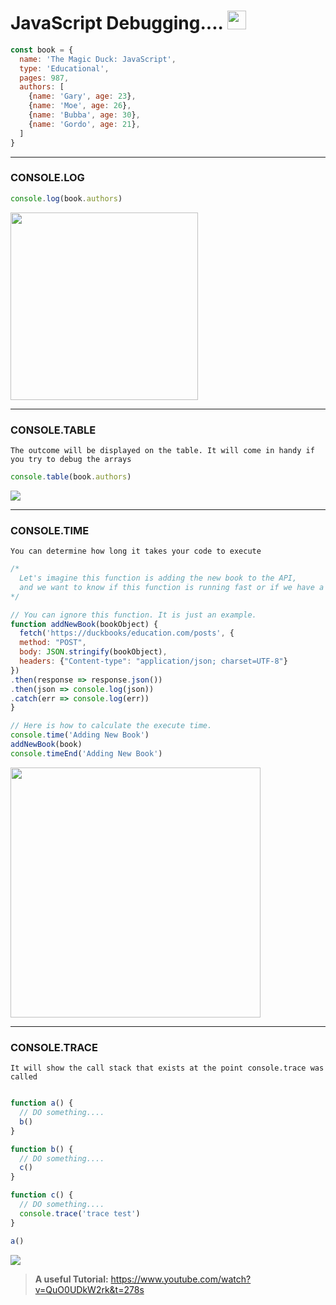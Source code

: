 # JavaScript Debugging.... <img width="30px" src="https://user-images.githubusercontent.com/49618856/188256218-8953c787-cadb-415c-a9f6-24ebbbdd1f88.png">

```javascript
const book = {
  name: 'The Magic Duck: JavaScript',
  type: 'Educational',
  pages: 987,
  authors: [
    {name: 'Gary', age: 23},
    {name: 'Moe', age: 26},
    {name: 'Bubba', age: 30},
    {name: 'Gordo', age: 21},
  ]
}
```
<hr/>

<div>

### CONSOLE.LOG

```javascript
console.log(book.authors)

```
<img width="300px" src="https://user-images.githubusercontent.com/49618856/188257121-cfd518f1-0432-4387-a565-3103fa6b6520.png"/>

</div>

<hr/>

<div>

### CONSOLE.TABLE
`The outcome will be displayed on the table. It will come in handy if you try to debug the arrays`
```javascript
console.table(book.authors)

```
<img src="https://user-images.githubusercontent.com/49618856/188257264-b41c5e55-dbbe-44bc-909b-3648bd575bd5.png"/>

</div>

<hr/>

<div>

### CONSOLE.TIME
`You can determine how long it takes your code to execute`
```javascript
/* 
  Let's imagine this function is adding the new book to the API,
  and we want to know if this function is running fast or if we have a performance issue with it.
*/

// You can ignore this function. It is just an example.
function addNewBook(bookObject) {
  fetch('https://duckbooks/education.com/posts', {
  method: "POST",
  body: JSON.stringify(bookObject),
  headers: {"Content-type": "application/json; charset=UTF-8"}
})
.then(response => response.json()) 
.then(json => console.log(json))
.catch(err => console.log(err))
}

// Here is how to calculate the execute time.
console.time('Adding New Book')
addNewBook(book)
console.timeEnd('Adding New Book')

```
<img width='400px' src="https://user-images.githubusercontent.com/49618856/188258075-7bec08b2-429c-482f-81e6-0f838b149ab6.png"/>

</div>

<hr/>

<div>

### CONSOLE.TRACE
`It will show the call stack that exists at the point console.trace was called`
```javascript

function a() {
  // DO something....
  b()
}

function b() {
  // DO something....
  c()
}

function c() {
  // DO something....
  console.trace('trace test')
}

a()

```
<img src="https://user-images.githubusercontent.com/49618856/188258942-5ec61b71-b079-498b-8fc2-6e1a7b8cad78.png"/>

><b>A useful Tutorial:</b> https://www.youtube.com/watch?v=QuO0UDkW2rk&t=278s


</div>

